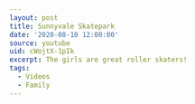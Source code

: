 ```yaml
---
layout: post
title: Sunnyvale Skatepark
date: '2020-08-10 12:00:00'
source: youtube
uid: cWojtX-1pIk
excerpt: The girls are great roller skaters!
tags:
  - Videos
  - Family
---
```


